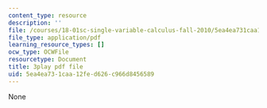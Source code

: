 ```yaml
---
content_type: resource
description: ''
file: /courses/18-01sc-single-variable-calculus-fall-2010/5ea4ea731caa12fed626c966d8456589_wOHrNt9ScYs.pdf
file_type: application/pdf
learning_resource_types: []
ocw_type: OCWFile
resourcetype: Document
title: 3play pdf file
uid: 5ea4ea73-1caa-12fe-d626-c966d8456589
---
```

None

